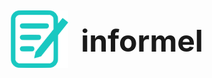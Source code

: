 <h2 style="display: flex;align-items: center; justify-content: center;">
     <img width="92" height="92" src="https://github.com/juliendelort/informel/blob/main/docs/static/img/logo.svg">
    <span style="font-size: 48px;margin-left: 20px; padding-top: 5px;">informel</span>
</h2>

